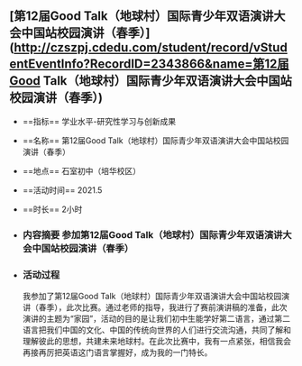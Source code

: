 ## [第12届Good Talk（地球村）国际青少年双语演讲大会中国站校园演讲（春季）](http://czszpj.cdedu.com/student/record/vStudentEventInfo?RecordID=2343866&name=第12届Good Talk（地球村）国际青少年双语演讲大会中国站校园演讲（春季）)

- ==指标==	学业水平-研究性学习与创新成果

- ==名称==	第12届Good Talk（地球村）国际青少年双语演讲大会中国站校园演讲（春季）

- ==地点==	石室初中（培华校区）

- ==活动时间==	2021.5

- ==时长==	2小时

- ### 内容摘要	参加第12届Good Talk（地球村）国际青少年双语演讲大会中国站校园演讲（春季）

- ### 活动过程

  我参加了第12届Good Talk（地球村）国际青少年双语演讲大会中国站校园演讲（春季），此次比赛。通过老师的指导，我进行了赛前演讲稿的准备，此次演讲的主题为“家园”，活动的目的是让我们初中生能学好第二语言，通过第二语言把我们中国的文化、中国的传统向世界的人们进行交流沟通，共同了解和理解彼此的思想，共建未来地球村。在此次比赛中，我有一点紧张，相信我会再接再厉把英语这门语言掌握好，成为我的一门特长。

